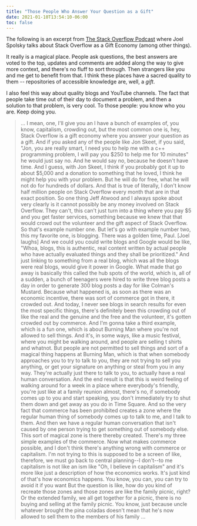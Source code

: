```yaml
---
title: "Those People Who Answer Your Question as a Gift"
date: 2021-01-10T13:54:10-06:00
toc: false
---
```


The following is an excerpt from [The Stack Overflow Podcast](https://the-stack-overflow-podcast.simplecast.com/episodes/welcome-to-2021-with-special-guest-joel-spolsky/transcript) where Joel Spolsky talks about Stack Overflow as a Gift Economy (among other things).

<!--more-->

It really is a magical place. People ask questions, the best answers are voted to the top, updates and comments are added along the way to give more context, and there's no fluff to sort through. Then strangers like you and me get to benefit from that. I think these places have a sacred quality to them -- repositories of accessible knowledge  are, well, a _gift_.

I also feel this way about quality blogs and YouTube channels. The fact that people take time out of their day to document a problem, and then a solution to that problem, is very cool. To those people: you know who you are. Keep doing you.

> ... I mean, one, I'll give you an I have a bunch of examples of, you know, capitalism, crowding out, but the most common one is, hey, Stack Overflow is a gift economy where you answer your question as a gift. And if you asked any of the people like Jon Skeet, if you said, "Jon, you are really smart, I need you to help me with a c++ programming problem, I will pay you $250 to help me for 10 minutes" he would just say no. And he would say no, because he doesn't have time. And I guess, with Jon Skeet, I think if you probably got it up to about $5,000 and a donation to something that he loved, I think he might help you with your problem. But he will do for free, what he will not do for hundreds of dollars. And that is true of literally, I don't know half million people on Stack Overflow every month that are in that exact position. So one thing Jeff Atwood and I always spoke about very clearly is it cannot possibly be any money involved on Stack Overflow. They can't, this can't just turn into a thing where you pay $5 and you get faster services, something because we knew that that would crowd out the volunteer and the gift aspect of Stack Overflow. So that's example number one. But let's go with example number two, this my favorite one, is blogging. There was a golden time, Paul. [Joel laughs] And we could you could write blogs and Google would be like, "Whoa, blogs, this is authentic, real content written by actual people who have actually evaluated things and they shall be prioritized." And just linking to something from a real blog, which was all the blogs were real blogs, would give it power in Google. What made that go away is basically this called the hub spots of the world, which is, all of a sudden, a bunch of teenagers were hired to write three blog posts a day in order to generate 300 blog posts a day for like Colman's Mustard. Because what happened is, as soon as there was an economic incentive, there was sort of commerce got in there, it crowded out. And today, I never see blogs in search results for even the most specific things, there's definitely been this crowding out of like the real and the genuine and the free and the volunteer, it's gotten crowded out by commerce. And I'm gonna take a third example, which is a fun one, which is about Burning Man where you're not allowed to sell things. And it's, in some ways, like a music festival, where you might be walking around, and people are selling t shirts and whatnot. But people are not permitted to sell things and sort of a magical thing happens at Burning Man, which is that when somebody approaches you to try to talk to you, they are not trying to sell you anything, or get your signature on anything or steal from you in any way. They're actually just there to talk to you, to actually have a real human conversation. And the end result is that this is weird feeling of walking around for a week in a place where everybody's friendly, you're just like at a family reunion almost, there's no, if somebody comes up to you and start speaking, you don't immediately try to shut them down and get away as you do in Time Square. And so the very fact that commerce has been prohibited creates a zone where the regular human thing of somebody comes up to talk to me, and I talk to them. And then we have a regular human conversation that isn't caused by one person trying to get something out of somebody else. This sort of magical zone is there thereby created. There's my three simple examples of the commerce. Now what makes commerce possible, and I don't think there's anything wrong with commerce or capitalism. I'm not trying to this is supposed to be a screen of like, therefore, we must go back to central planning--I don't--to me capitalism is not like an ism like "Oh, I believe in capitalism" and it's more like just a description of how the economics works. It's just kind of that's how economics happens. You know, you can, you can try to avoid it if you want But the question is like, how do you kind of recreate those zones and those zones are like the family picnic, right? Or the extended family, we all get together for a picnic, there is no buying and selling at the family picnic. You know, just because uncle whatever brought the pina coladas doesn't mean that he's now allowed to sell them to the members of his family ...